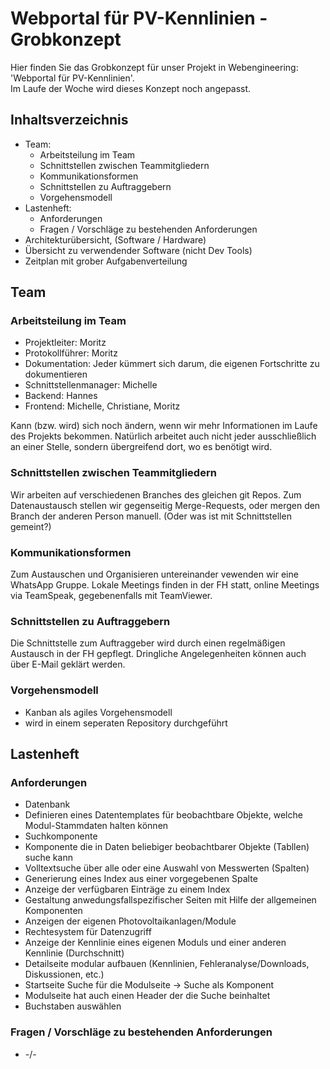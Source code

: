 # Webportal für PV-Kennlinien - Grobkonzept

Hier finden Sie das Grobkonzept für unser Projekt in Webengineering: 'Webportal für PV-Kennlinien'.  
Im Laufe der Woche wird dieses Konzept noch angepasst.

## Inhaltsverzeichnis

* Team:
    * Arbeitsteilung im Team
    * Schnittstellen zwischen Teammitgliedern
    * Kommunikationsformen
    * Schnittstellen zu Auftraggebern
    * Vorgehensmodell
* Lastenheft:
    * Anforderungen
    * Fragen / Vorschläge zu bestehenden Anforderungen
* Architekturübersicht, (Software / Hardware)
* Übersicht zu verwendender Software (nicht Dev Tools)
* Zeitplan mit grober Aufgabenverteilung




## Team

### Arbeitsteilung im Team

- Projektleiter: Moritz
- Protokollführer: Moritz
- Dokumentation: Jeder kümmert sich darum, die eigenen Fortschritte zu dokumentieren
- Schnittstellenmanager: Michelle
- Backend: Hannes
- Frontend: Michelle, Christiane, Moritz

Kann (bzw. wird) sich noch ändern, wenn wir mehr Informationen im Laufe des Projekts bekommen.
Natürlich arbeitet auch nicht jeder ausschließlich an einer Stelle, sondern übergreifend dort, wo es benötigt wird.


### Schnittstellen zwischen Teammitgliedern

Wir arbeiten auf verschiedenen Branches des gleichen git Repos. Zum Datenaustausch stellen wir gegenseitig Merge-Requests, oder mergen den Branch der anderen Person manuell.
(Oder was ist mit Schnittstellen gemeint?)


### Kommunikationsformen

Zum Austauschen und Organisieren untereinander vewenden wir eine WhatsApp Gruppe. Lokale Meetings finden in der FH statt, online Meetings via TeamSpeak, gegebenenfalls mit TeamViewer.


### Schnittstellen zu Auftraggebern

Die Schnittstelle zum Auftraggeber wird durch einen regelmäßigen Austausch in der FH gepflegt. Dringliche Angelegenheiten können auch über E-Mail geklärt werden.



### Vorgehensmodell

- Kanban als agiles Vorgehensmodell
- wird in einem seperaten Repository durchgeführt


## Lastenheft

### Anforderungen

- Datenbank
 - Definieren eines Datentemplates für beobachtbare Objekte, welche Modul-Stammdaten halten können
- Suchkomponente
 - Komponente die in Daten beliebiger beobachtbarer Objekte (Tabllen) suche kann
  - Volltextsuche über alle oder eine Auswahl von Messwerten (Spalten)
  - Generierung eines Index aus einer vorgegebenen Spalte
  - Anzeige der verfügbaren Einträge zu einem Index
- Gestaltung anwedungsfallspezifischer Seiten mit Hilfe der allgemeinen Komponenten
 - Anzeigen der eigenen Photovoltaikanlagen/Module
  - Rechtesystem für Datenzugriff
 - Anzeige der Kennlinie eines eigenen Moduls und einer anderen Kennlinie (Durchschnitt)
 - Detailseite modular aufbauen (Kennlinien, Fehleranalyse/Downloads, Diskussionen, etc.)
 - Startseite Suche für die Modulseite -> Suche als Komponent
 - Modulseite hat auch einen Header der die Suche beinhaltet
 - Buchstaben auswählen

### Fragen / Vorschläge zu bestehenden Anforderungen

- -/-
